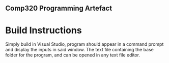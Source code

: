 ## Comp320 Programming Artefact

# Build Instructions
Simply build in Visual Studio, program should appear in a command prompt and display the inputs in said window. The text file containing the base folder for the program, and can be opened in any text file editor. 
